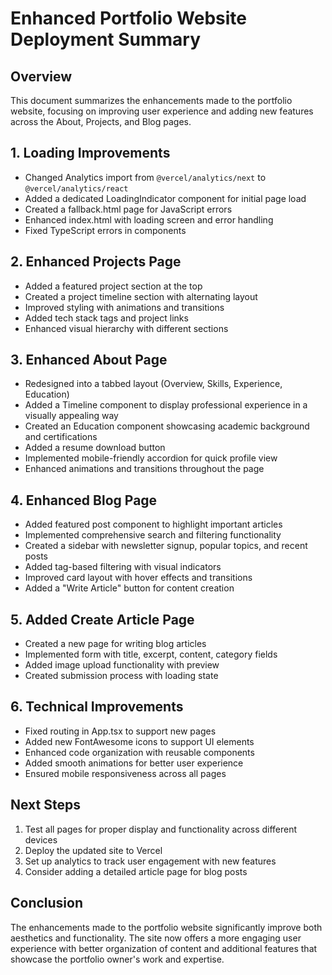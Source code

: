 # Enhanced Portfolio Website Deployment Summary

## Overview

This document summarizes the enhancements made to the portfolio website, focusing on improving user experience and adding new features across the About, Projects, and Blog pages.

## 1. Loading Improvements

- Changed Analytics import from `@vercel/analytics/next` to `@vercel/analytics/react`
- Added a dedicated LoadingIndicator component for initial page load
- Created a fallback.html page for JavaScript errors
- Enhanced index.html with loading screen and error handling
- Fixed TypeScript errors in components

## 2. Enhanced Projects Page

- Added a featured project section at the top
- Created a project timeline section with alternating layout
- Improved styling with animations and transitions
- Added tech stack tags and project links
- Enhanced visual hierarchy with different sections

## 3. Enhanced About Page

- Redesigned into a tabbed layout (Overview, Skills, Experience, Education)
- Added a Timeline component to display professional experience in a visually appealing way
- Created an Education component showcasing academic background and certifications
- Added a resume download button
- Implemented mobile-friendly accordion for quick profile view
- Enhanced animations and transitions throughout the page

## 4. Enhanced Blog Page

- Added featured post component to highlight important articles
- Implemented comprehensive search and filtering functionality
- Created a sidebar with newsletter signup, popular topics, and recent posts
- Added tag-based filtering with visual indicators
- Improved card layout with hover effects and transitions
- Added a "Write Article" button for content creation

## 5. Added Create Article Page

- Created a new page for writing blog articles
- Implemented form with title, excerpt, content, category fields
- Added image upload functionality with preview
- Created submission process with loading state

## 6. Technical Improvements

- Fixed routing in App.tsx to support new pages
- Added new FontAwesome icons to support UI elements
- Enhanced code organization with reusable components
- Added smooth animations for better user experience
- Ensured mobile responsiveness across all pages

## Next Steps

1. Test all pages for proper display and functionality across different devices
2. Deploy the updated site to Vercel
3. Set up analytics to track user engagement with new features
4. Consider adding a detailed article page for blog posts

## Conclusion

The enhancements made to the portfolio website significantly improve both aesthetics and functionality. The site now offers a more engaging user experience with better organization of content and additional features that showcase the portfolio owner's work and expertise.

